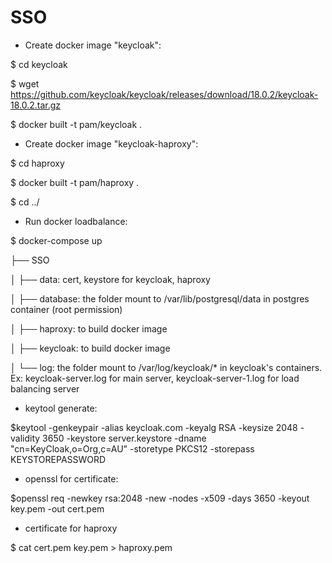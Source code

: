# SSO
- Create docker image "keycloak":

$ cd keycloak

$ wget https://github.com/keycloak/keycloak/releases/download/18.0.2/keycloak-18.0.2.tar.gz

$ docker built -t pam/keycloak .

- Create docker image "keycloak-haproxy":

$ cd haproxy

$ docker built -t pam/haproxy .

$ cd ../
- Run docker loadbalance:

$ docker-compose up

├── SSO

│   ├── data: cert, keystore for keycloak, haproxy

│   ├── database: the folder mount to /var/lib/postgresql/data in postgres container (root permission)

│   ├── haproxy: to build docker image

│   ├── keycloak: to build docker image

│   └── log: the folder mount to /var/log/keycloak/* in keycloak's containers. Ex: keycloak-server.log for main server, keycloak-server-1.log for load balancing server


- keytool generate: 

$keytool -genkeypair -alias keycloak.com -keyalg RSA -keysize 2048 -validity 3650 -keystore server.keystore -dname "cn=KeyCloak,o=Org,c=AU" -storetype PKCS12 -storepass KEYSTOREPASSWORD

- openssl for certificate:

$openssl req -newkey rsa:2048 -new -nodes -x509 -days 3650 -keyout key.pem -out cert.pem

- certificate for haproxy

$ cat cert.pem key.pem > haproxy.pem
